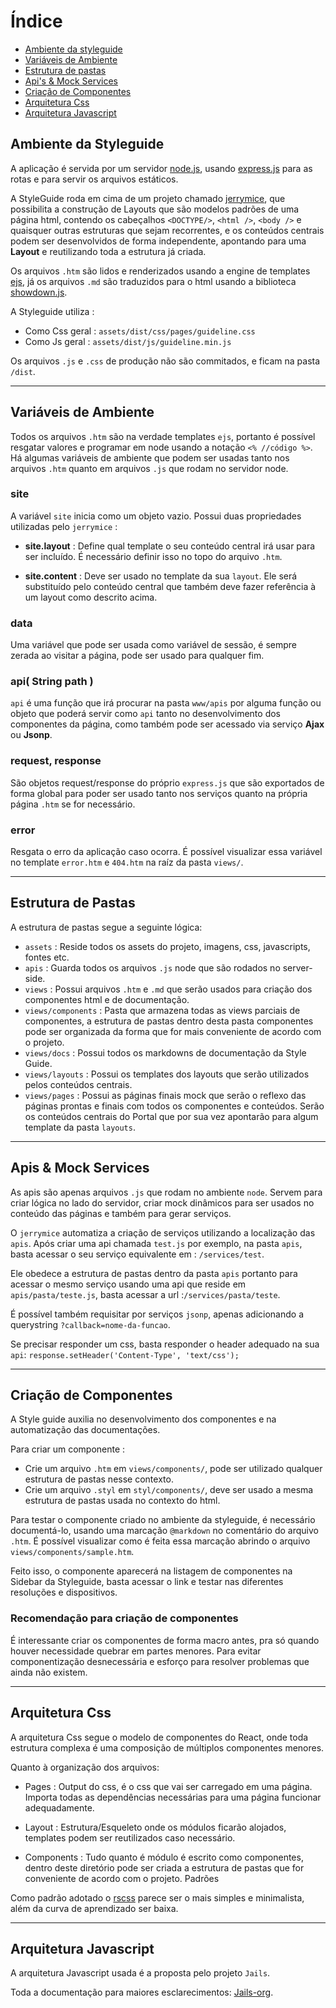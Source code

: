 # Índice

- [Ambiente da styleguide](#ambientedastyleguide)
- [Variáveis de Ambiente](#variveisdeambiente)
- [Estrutura de pastas](#estruturadepastas)
- [Api's & Mock Services](#apismockservices)
- [Criação de Componentes](#criaodecomponentes)
- [Arquitetura Css](#arquiteturacss)
- [Arquitetura Javascript](#arquiteturajavascript)

## Ambiente da Styleguide

A aplicação é servida por um servidor [node.js](//nodejs.org), usando [express.js](//expressjs.com/) para as rotas e para servir
os arquivos estáticos.

A StyleGuide roda em cima de um projeto chamado [jerrymice](//github.com/Javiani/JerryMice), que possibilita a construção de Layouts que são modelos padrões de uma página html, contendo os cabeçalhos `<DOCTYPE/>`, `<html />`, `<body />` e quaisquer outras estruturas que sejam recorrentes, e os conteúdos centrais podem ser desenvolvidos de forma independente, apontando para uma **Layout** e reutilizando toda a estrutura já criada.

Os arquivos `.htm` são lidos e renderizados usando a engine de templates [ejs](//www.embeddedjs.com/), já os arquivos `.md` são traduzidos
para o html usando a biblioteca [showdown.js](//github.com/showdownjs/showdown).

A Styleguide utiliza :
- Como Css geral : `assets/dist/css/pages/guideline.css`
- Como Js geral  : `assets/dist/js/guideline.min.js`

Os arquivos `.js` e `.css` de produção não são commitados, e ficam na pasta `/dist`.

---

## Variáveis de Ambiente

Todos os arquivos `.htm` são na verdade templates `ejs`, portanto é possível resgatar valores e programar em node usando
a notação `<% //código %>`. Há algumas variáveis de ambiente que podem ser usadas tanto nos arquivos `.htm` quanto em arquivos `.js` que rodam no servidor node.

### site

A variável `site` inicia como um objeto vazio. Possui duas propriedades utilizadas pelo `jerrymice` :
- **site.layout** : Define qual template o seu conteúdo central irá usar para ser incluído. É necessário definir isso no topo do arquivo `.htm`.

- **site.content** : Deve ser usado no template da sua `layout`. Ele será substituído pelo conteúdo central que também deve fazer referência à um layout como descrito acima.

### data

Uma variável que pode ser usada como variável de sessão, é sempre zerada ao visitar a página, pode ser usado para qualquer fim.

### api( String path )

`api` é uma função que irá procurar na pasta `www/apis` por alguma função ou objeto que poderá servir como `api` tanto
no desenvolvimento dos componentes da página, como também pode ser acessado via serviço **Ajax** ou **Jsonp**.

### request, response
São objetos request/response do próprio `express.js` que são exportados de forma global para poder ser usado tanto nos serviços quanto na própria página `.htm` se for necessário.

### error
Resgata o erro da aplicação caso ocorra. É possível visualizar essa variável no template `error.htm` e `404.htm` na raíz da pasta `views/`.

---

## Estrutura de Pastas

A estrutura de pastas segue a seguinte lógica:

- `assets` : Reside todos os assets do projeto, imagens, css, javascripts, fontes etc.
- `apis` : Guarda todos os arquivos `.js` node que são rodados no server-side.
- `views`  : Possui arquivos `.htm` e `.md` que serão usados para criação dos componentes html e de documentação.
- `views/components` : Pasta que armazena todas as views parciais de componentes, a estrutura de pastas dentro desta pasta componentes pode ser organizada da forma que for mais conveniente de acordo com o projeto.
- `views/docs`    : Possui todos os markdowns de documentação da Style Guide.
- `views/layouts` : Possui os templates dos layouts que serão utilizados pelos conteúdos centrais.
- `views/pages`   : Possui as páginas finais mock que serão o reflexo das páginas prontas e finais com todos os componentes e conteúdos. Serão os conteúdos centrais do Portal que por sua vez apontarão para algum template da pasta `layouts`.

---

## Apis & Mock Services

As apis são apenas arquivos `.js` que rodam no ambiente `node`. Servem para criar lógica no lado do servidor, criar
mock dinâmicos para ser usados no conteúdo das páginas e também para gerar serviços.

O `jerrymice` automatiza a criação de serviços utilizando a localização das `apis`. Após criar uma api chamada `test.js` por exemplo, na pasta `apis`, basta acessar o seu serviço equivalente em : `/services/test`.

Ele obedece a estrutura de pastas dentro da pasta `apis` portanto para acessar o mesmo serviço usando uma api que reside em `apis/pasta/teste.js`, basta acessar a url :`/services/pasta/teste`.

É possível também requisitar por serviços `jsonp`, apenas adicionando a querystring `?callback=nome-da-funcao`.

Se precisar responder um css, basta responder o header adequado na sua `api`: `response.setHeader('Content-Type', 'text/css');`

---

## Criação de Componentes

A Style guide auxilia no desenvolvimento dos componentes e na automatização das documentações.

Para criar um componente :
- Crie um arquivo `.htm` em `views/components/`, pode ser utilizado qualquer estrutura de pastas nesse contexto.
- Crie um arquivo `.styl` em `styl/components/`, deve ser usado a mesma estrutura de pastas usada no contexto do html.

Para testar o componente criado no ambiente da styleguide, é necessário documentá-lo, usando uma marcação `@markdown` no
comentário do arquivo `.htm`. É possível visualizar como é feita essa marcação abrindo o arquivo `views/components/sample.htm`.

Feito isso, o componente aparecerá na listagem de componentes na Sidebar da Styleguide, basta acessar o link e testar nas diferentes resoluções e dispositivos.

### Recomendação para criação de componentes

É interessante criar os componentes de forma macro antes, pra só quando houver necessidade quebrar em partes menores. Para evitar componentização desnecessária e esforço para resolver problemas que ainda não existem.

---

## Arquitetura Css

A arquitetura Css segue o modelo de componentes do React, onde toda estrutura complexa é uma composição de múltiplos componentes menores.

Quanto à organização dos arquivos:

- Pages : Output do css, é o css que vai ser carregado em uma página. Importa todas as dependências necessárias para uma página funcionar adequadamente.

- Layout : Estrutura/Esqueleto onde os módulos ficarão alojados, templates podem ser reutilizados caso necessário.

- Components : Tudo quanto é módulo é escrito como componentes, dentro deste diretório pode ser criada a estrutura de pastas que for conveniente de acordo com o projeto.
Padrões

Como padrão adotado o [rscss](//rscss.io/) parece ser o mais simples e minimalista, além da curva de aprendizado ser baixa.

---

## Arquitetura Javascript

A arquitetura Javascript usada é a proposta pelo projeto `Jails`.

Toda a documentação para maiores esclarecimentos: [Jails-org](//github.com/Jails-org).
